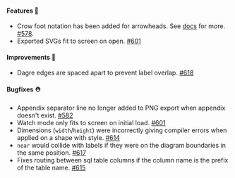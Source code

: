 #### Features 🚀

- Crow foot notation has been added for arrowheads. See [docs](https://d2lang.com/tour/connections/#arrowheads) for more. [#578](https://github.com/terrastruct/d2/pull/578).
- Exported SVGs fit to screen on open. [#601](https://github.com/terrastruct/d2/pull/601)

#### Improvements 🧹

- Dagre edges are spaced apart to prevent label overlap. [#618](https://github.com/terrastruct/d2/pull/618)

#### Bugfixes ⛑️

- Appendix separator line no longer added to PNG export when appendix doesn't exist. [#582](https://github.com/terrastruct/d2/pull/582)
- Watch mode only fits to screen on initial load. [#601](https://github.com/terrastruct/d2/pull/601)
- Dimensions (`width`/`height`) were incorrectly giving compiler errors when applied on a shape with style. [#614](https://github.com/terrastruct/d2/pull/614)
- `near` would collide with labels if they were on the diagram boundaries in the same position. [#617](https://github.com/terrastruct/d2/pull/617)
- Fixes routing between sql table columns if the column name is the prefix of the table name. [#615](https://github.com/terrastruct/d2/pull/615)

